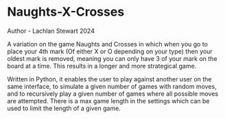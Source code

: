 # Naughts-X-Crosses

Author - Lachlan Stewart 2024

A variation on the game Naughts and Crosses in which when you go to place your 4th mark \(Of either X or O depending on your type\) then your oldest mark is removed, meaning you can only have 3 of your mark on the board at a time. This results in a longer and more strategical game.

Written in Python, it enables the user to play against another user on the same interface, to simulate a given number of games with random moves, and to recursively play a given number of games where all possible moves are attempted. There is a max game length in the settings which can be used to limit the length of a given game.
